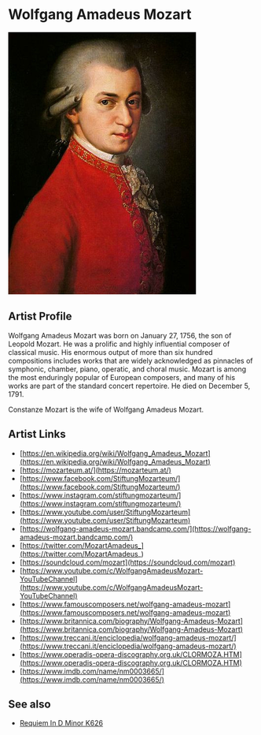 # Wolfgang Amadeus Mozart

![](../../assets/artists/Wolfgang_Amadeus_Mozart.png)

## Artist Profile

Wolfgang Amadeus Mozart was born on January 27, 1756, the son of Leopold Mozart. He was a prolific and highly influential composer of classical music. His enormous output of more than six hundred compositions includes works that are widely acknowledged as pinnacles of symphonic, chamber, piano, operatic, and choral music. Mozart is among the most enduringly popular of European composers, and many of his works are part of the standard concert repertoire. He died on December 5, 1791.

Constanze Mozart is the wife of Wolfgang Amadeus Mozart.

## Artist Links

- [https://en.wikipedia.org/wiki/Wolfgang_Amadeus_Mozart](https://en.wikipedia.org/wiki/Wolfgang_Amadeus_Mozart)
- [https://mozarteum.at/](https://mozarteum.at/)
- [https://www.facebook.com/StiftungMozarteum/](https://www.facebook.com/StiftungMozarteum/)
- [https://www.instagram.com/stiftungmozarteum/](https://www.instagram.com/stiftungmozarteum/)
- [https://www.youtube.com/user/StiftungMozarteum](https://www.youtube.com/user/StiftungMozarteum)
- [https://wolfgang-amadeus-mozart.bandcamp.com/](https://wolfgang-amadeus-mozart.bandcamp.com/)
- [https://twitter.com/MozartAmadeus_](https://twitter.com/MozartAmadeus_)
- [https://soundcloud.com/mozart](https://soundcloud.com/mozart)
- [https://www.youtube.com/c/WolfgangAmadeusMozart-YouTubeChannel](https://www.youtube.com/c/WolfgangAmadeusMozart-YouTubeChannel)
- [https://www.famouscomposers.net/wolfgang-amadeus-mozart](https://www.famouscomposers.net/wolfgang-amadeus-mozart)
- [https://www.britannica.com/biography/Wolfgang-Amadeus-Mozart](https://www.britannica.com/biography/Wolfgang-Amadeus-Mozart)
- [https://www.treccani.it/enciclopedia/wolfgang-amadeus-mozart/](https://www.treccani.it/enciclopedia/wolfgang-amadeus-mozart/)
- [https://www.operadis-opera-discography.org.uk/CLORMOZA.HTM](https://www.operadis-opera-discography.org.uk/CLORMOZA.HTM)
- [https://www.imdb.com/name/nm0003665/](https://www.imdb.com/name/nm0003665/)


## See also

- [Requiem In D Minor K626](Requiem_In_D_Minor_K626.md)
